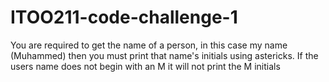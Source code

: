 # ITOO211-code-challenge-1
You are required to get the name of a person, in this case my name (Muhammed) then you must print that name's initials using astericks. If the users name does not begin with an M it will not print the M initials
